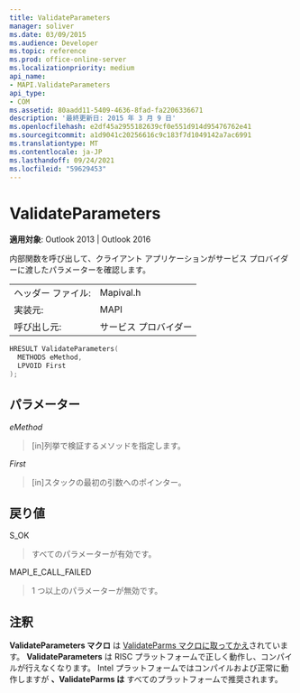 ```yaml
---
title: ValidateParameters
manager: soliver
ms.date: 03/09/2015
ms.audience: Developer
ms.topic: reference
ms.prod: office-online-server
ms.localizationpriority: medium
api_name:
- MAPI.ValidateParameters
api_type:
- COM
ms.assetid: 80aadd11-5409-4636-8fad-fa2206336671
description: '最終更新日: 2015 年 3 月 9 日'
ms.openlocfilehash: e2df45a2955182639cf0e551d914d95476762e41
ms.sourcegitcommit: a1d9041c20256616c9c183f7d1049142a7ac6991
ms.translationtype: MT
ms.contentlocale: ja-JP
ms.lasthandoff: 09/24/2021
ms.locfileid: "59629453"
---
```

# <a name="validateparameters"></a>ValidateParameters

  
  
**適用対象**: Outlook 2013 | Outlook 2016 
  
内部関数を呼び出して、クライアント アプリケーションがサービス プロバイダーに渡したパラメーターを確認します。 
  
|||
|:-----|:-----|
|ヘッダー ファイル:  <br/> |Mapival.h  <br/> |
|実装元:  <br/> |MAPI  <br/> |
|呼び出し元:  <br/> |サービス プロバイダー  <br/> |
   
```cpp
HRESULT ValidateParameters(
  METHODS eMethod,
  LPVOID First
);
```

## <a name="parameters"></a>パラメーター

 _eMethod_
  
> [in]列挙で検証するメソッドを指定します。 
    
 _First_
  
> [in]スタックの最初の引数へのポインター。
    
## <a name="return-value"></a>戻り値

S_OK 
  
> すべてのパラメーターが有効です。 
    
MAPI_E_CALL_FAILED 
  
> 1 つ以上のパラメーターが無効です。
    
## <a name="remarks"></a>注釈

**ValidateParameters マクロ** は [ValidateParms マクロに取ってかえ](validateparms.md)されています。 **ValidateParameters** は RISC プラットフォームで正しく動作し、コンパイルが行えなくなります。 Intel プラットフォームではコンパイルおよび正常に動作しますが **、ValidateParms は** すべてのプラットフォームで推奨されます。 
  

